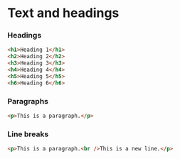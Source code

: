 # Text and headings

### Headings

```html
<h1>Heading 1</h1>
<h2>Heading 2</h2>
<h3>Heading 3</h3>
<h4>Heading 4</h4>
<h5>Heading 5</h5>
<h6>Heading 6</h6>
```

### Paragraphs

```html
<p>This is a paragraph.</p>
```

### Line breaks

```html
<p>This is a paragraph.<br />This is a new line.</p>
```
